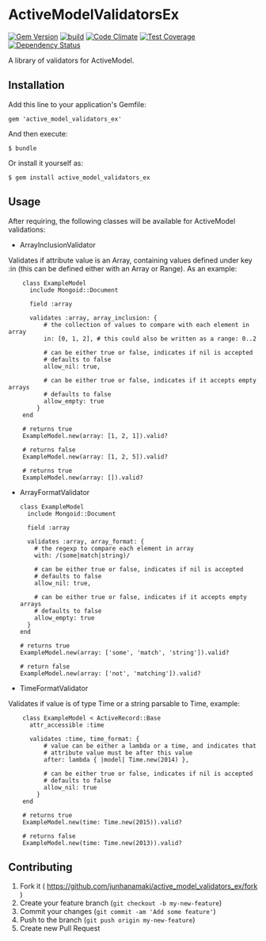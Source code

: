 # ActiveModelValidatorsEx

[![Gem Version](https://badge.fury.io/rb/active_model_validators_ex.svg)](http://badge.fury.io/rb/active_model_validators_ex)
[![build](https://travis-ci.org/junhanamaki/active_model_validators_ex.svg?branch=master)](https://travis-ci.org/junhanamaki/active_model_validators_ex)
[![Code Climate](https://codeclimate.com/github/junhanamaki/active_model_validators_ex/badges/gpa.svg)](https://codeclimate.com/github/junhanamaki/active_model_validators_ex)
[![Test Coverage](https://codeclimate.com/github/junhanamaki/active_model_validators_ex/badges/coverage.svg)](https://codeclimate.com/github/junhanamaki/active_model_validators_ex)
[![Dependency Status](https://gemnasium.com/junhanamaki/active_model_validators_ex.svg)](https://gemnasium.com/junhanamaki/active_model_validators_ex)

A library of validators for ActiveModel.

## Installation

Add this line to your application's Gemfile:

    gem 'active_model_validators_ex'

And then execute:

    $ bundle

Or install it yourself as:

    $ gem install active_model_validators_ex

## Usage

After requiring, the following classes will be available for ActiveModel
validations:

  * ArrayInclusionValidator

   Validates if attribute value is an Array, containing values defined under key
   :in (this can be defined either with an Array or Range). As an example:

        class ExampleModel
          include Mongoid::Document

          field :array

          validates :array, array_inclusion: {
              # the collection of values to compare with each element in array
              in: [0, 1, 2], # this could also be written as a range: 0..2

              # can be either true or false, indicates if nil is accepted
              # defaults to false
              allow_nil: true,

              # can be either true or false, indicates if it accepts empty arrays
              # defaults to false
              allow_empty: true
            }
        end

        # returns true
        ExampleModel.new(array: [1, 2, 1]).valid?

        # returns false
        ExampleModel.new(array: [1, 2, 5]).valid?

        # returns true
        ExampleModel.new(array: []).valid?

  * ArrayFormatValidator

        class ExampleModel
          include Mongoid::Document

          field :array

          validates :array, array_format: {
            # the regexp to compare each element in array
            with: /(some|match|string)/

            # can be either true or false, indicates if nil is accepted
            # defaults to false
            allow_nil: true,

            # can be either true or false, indicates if it accepts empty arrays
            # defaults to false
            allow_empty: true
          }
        end

        # returns true
        ExampleModel.new(array: ['some', 'match', 'string']).valid?

        # return false
        ExampleModel.new(array: ['not', 'matching']).valid?

  * TimeFormatValidator

   Validates if value is of type Time or a string parsable to Time, example:

        class ExampleModel < ActiveRecord::Base
          attr_accessible :time

          validates :time, time_format: {
              # value can be either a lambda or a time, and indicates that
              # attribute value must be after this value
              after: lambda { |model| Time.new(2014) },

              # can be either true or false, indicates if nil is accepted
              # defaults to false
              allow_nil: true
            }
        end

        # returns true
        ExampleModel.new(time: Time.new(2015)).valid?

        # returns false
        ExampleModel.new(time: Time.new(2013)).valid?

## Contributing

1. Fork it ( https://github.com/junhanamaki/active_model_validators_ex/fork )
2. Create your feature branch (`git checkout -b my-new-feature`)
3. Commit your changes (`git commit -am 'Add some feature'`)
4. Push to the branch (`git push origin my-new-feature`)
5. Create new Pull Request
